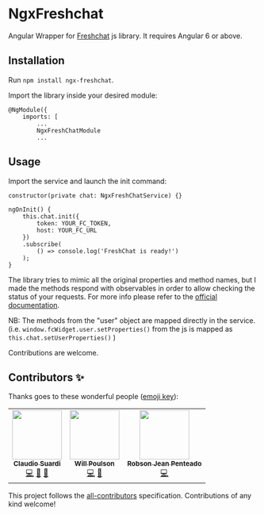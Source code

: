 # NgxFreshchat

Angular Wrapper for [Freshchat](https://www.freshworks.com/live-chat-software/) js library. It requires Angular 6 or above.

## Installation
Run ```npm install ngx-freshchat```.

Import the library inside your desired module:

```
@NgModule({
    imports: [
        ...
        NgxFreshChatModule
        ...
```

## Usage
Import the service and launch the init command:

```
constructor(private chat: NgxFreshChatService) {}

ngOnInit() {
    this.chat.init({
        token: YOUR_FC_TOKEN,
        host: YOUR_FC_URL
    })
    .subscribe(
        () => console.log('FreshChat is ready!')
    );
}

```

The library tries to mimic all the original properties and method names, but I made the methods respond with observables in order to allow checking the status of your requests.
For more info please refer to the [official documentation](https://developers.freshchat.com/).

NB: The methods from the "user" object are mapped directly in the service. (i.e. ```window.fcWidget.user.setProperties()``` from the js is mapped as ```this.chat.setUserProperties()``` )


Contributions are welcome.

## Contributors ✨

Thanks goes to these wonderful people ([emoji key](https://allcontributors.org/docs/en/emoji-key)):

<!-- ALL-CONTRIBUTORS-LIST:START - Do not remove or modify this section -->
<!-- prettier-ignore-start -->
<!-- markdownlint-disable -->
<table>
  <tr>
    <td align="center"><a href="https://www.nearit.com/"><img src="https://avatars3.githubusercontent.com/u/7868362?v=4" width="100px;" alt=""/><br /><sub><b>Claudio Suardi</b></sub></a><br /><a href="https://github.com/beyondsanity/ngx-freshchat/commits?author=beyondsanity" title="Code">💻</a> <a href="https://github.com/beyondsanity/ngx-freshchat/commits?author=beyondsanity" title="Documentation">📖</a> <a href="https://github.com/beyondsanity/ngx-freshchat/pulls?q=is%3Apr+reviewed-by%3Abeyondsanity" title="Reviewed Pull Requests">👀</a></td>
    <td align="center"><a href="http://www.willpoulson.co.uk"><img src="https://avatars0.githubusercontent.com/u/12980659?v=4" width="100px;" alt=""/><br /><sub><b>Will Poulson</b></sub></a><br /><a href="https://github.com/beyondsanity/ngx-freshchat/commits?author=WillPoulson" title="Code">💻</a> <a href="https://github.com/beyondsanity/ngx-freshchat/commits?author=WillPoulson" title="Documentation">📖</a></td>
    <td align="center"><a href="https://github.com/robjean9"><img src="https://avatars.githubusercontent.com/u/5704383?v=4" width="100px;" alt=""/><br /><sub><b>Robson Jean Penteado</b></sub></a><br /><a href="https://github.com/beyondsanity/ngx-freshchat/commits?author=robjean9" title="Code">💻</a></td>
  </tr>
</table>

<!-- markdownlint-enable -->
<!-- prettier-ignore-end -->
<!-- ALL-CONTRIBUTORS-LIST:END -->

This project follows the [all-contributors](https://github.com/all-contributors/all-contributors) specification. Contributions of any kind welcome!